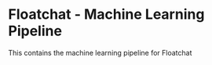 # Floatchat - Machine Learning Pipeline
<p>This contains the machine learning pipeline  for Floatchat</p>
